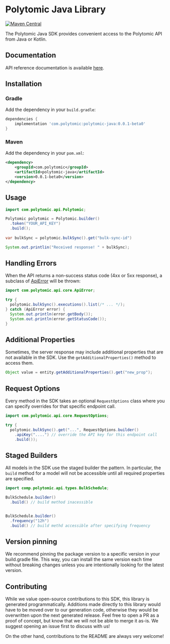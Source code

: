 # Polytomic Java Library

[![Maven Central](https://img.shields.io/maven-central/v/com.polytomic/polytomic-java)](https://central.sonatype.com/artifact/com.polytomic/polytomic-java)

The Polytomic Java SDK provides convenient access to the Polytomic API from Java or Kotlin.

## Documentation

API reference documentation is available [here](https://docs.polytomic.com/reference).

## Installation

### Gradle

Add the dependency in your `build.gradle`:

```groovy
dependencies {
    implementation 'com.polytomic:polytomic-java:0.0.1-beta0'
}
```

### Maven
Add the dependency in your `pom.xml`:

```xml
<dependency>
    <groupId>com.polytomic</groupId>
    <artifactId>polytomic-java</artifactId>
    <version>0.0.1-beta0</version>
</dependency>
```

## Usage
```java
import com.polytomic.api.Polytomic;

Polytomic polytomic = Polytomic.builder()
  .token("YOUR_API_KEY")
  .build();
  
var bulkSync = polytomic.bulkSync().get("bulk-sync-id")

System.out.printlin("Received response! " + bulkSync);
```

## Handling Errors
When the API returns a non-success status code (4xx or 5xx response),
a subclass of [ApiError](./src/main/java/com/polytomic/api/core/ApiError.java)
will be thrown:

```java
import com.polytomic.api.core.ApiError;

try {
  polytomic.bulkSync().executions().list(/* ... */);
} catch (ApiError error) {
  System.out.println(error.getBody());
  System.out.println(error.getStatusCode());
}
```

## Additional Properties
Sometimes, the server response may include additional properties that are not
available in the SDK. Use the `getAdditionalProperties()` method to access them.

```java
Object value = entity.getAdditionalProperties().get("new_prop");
```

## Request Options
Every method in the SDK takes an optional `RequestOptions` class where 
you can specify overrides for that specific endpoint call.  

```java
import com.polytomic.api.core.RequestOptions;

try {
  polytomic.bulkSync().get("...", RequestOptions.builder()
    .apiKey("....") // override the API key for this endpoint call
    .build());
```

## Staged Builders
All models in the SDK use the staged builder the pattern. In particular, 
the `build` method for a model will not be accessible until all required
properties are specified. 

```java
import comp.polytomic.api.types.BulkSchedule;

BulkSchedule.builder()
  .build() // build method inacessible


BulkSchedule.builder()
  .frequency("12h")
  .build() // build methd accessible after specifying frequency
```

## Version pinning
We recommend pinning the package
version to a specific version in your build.gradle file. This way, you can 
install the same version each time without breaking changes unless you are
intentionally looking for the latest version.

## Contributing
While we value open-source contributions to this SDK, this library 
is generated programmatically. Additions made directly to this library 
would have to be moved over to our generation code, otherwise they would 
be overwritten upon the next generated release. Feel free to open a PR as a
proof of concept, but know that we will not be able to merge it as-is. 
We suggest opening an issue first to discuss with us!

On the other hand, contributions to the README are always very welcome!
